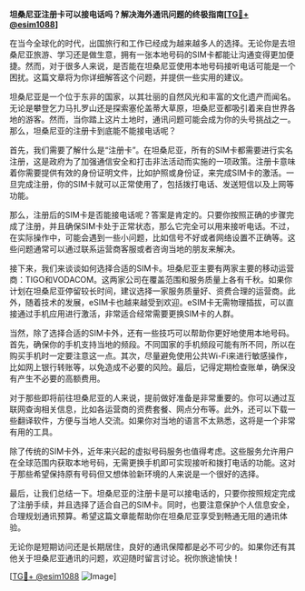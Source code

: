 **坦桑尼亚注册卡可以接电话吗？解决海外通讯问题的终极指南[[TG💪+ @esim1088](https://t.me/s/esim1088)]**

在当今全球化的时代，出国旅行和工作已经成为越来越多人的选择。无论你是去坦桑尼亚旅游、学习还是做生意，拥有一张本地号码的SIM卡都能让沟通变得更加便捷。然而，对于很多人来说，是否能在坦桑尼亚使用本地号码接听电话可能是一个困扰。这篇文章将为你详细解答这个问题，并提供一些实用的建议。

坦桑尼亚是一个位于东非的国家，以其壮丽的自然风光和丰富的文化遗产而闻名。无论是攀登乞力马扎罗山还是探索塞伦盖蒂大草原，坦桑尼亚都吸引着来自世界各地的游客。然而，当你踏上这片土地时，通讯问题可能会成为你的头号挑战之一。那么，坦桑尼亚的注册卡到底能不能接电话呢？

首先，我们需要了解什么是“注册卡”。在坦桑尼亚，所有的SIM卡都需要进行实名注册，这是政府为了加强通信安全和打击非法活动而实施的一项政策。注册卡意味着你需要提供有效的身份证明文件，比如护照或身份证，来完成SIM卡的激活。一旦完成注册，你的SIM卡就可以正常使用了，包括拨打电话、发送短信以及上网等功能。

那么，注册后的SIM卡是否能接电话呢？答案是肯定的。只要你按照正确的步骤完成了注册，并且确保SIM卡处于正常状态，那么它完全可以用来接听电话。不过，在实际操作中，可能会遇到一些小问题，比如信号不好或者网络设置不正确等。这些问题通常可以通过联系运营商客服或者咨询当地的朋友来解决。

接下来，我们来谈谈如何选择合适的SIM卡。坦桑尼亚主要有两家主要的移动运营商：TIGO和VODACOM。这两家公司在覆盖范围和服务质量上各有千秋。如果你计划在坦桑尼亚停留较长时间，建议选择一家服务质量好、资费合理的运营商。此外，随着技术的发展，eSIM卡也越来越受到欢迎。eSIM卡无需物理插拔，可以直接通过手机应用进行激活，非常适合经常需要更换SIM卡的人群。

当然，除了选择合适的SIM卡外，还有一些技巧可以帮助你更好地使用本地号码。首先，确保你的手机支持当地的频段。不同国家的手机频段可能有所不同，所以在购买手机时一定要注意这一点。其次，尽量避免使用公共Wi-Fi来进行敏感操作，比如网上银行转账等，以免造成不必要的风险。最后，记得定期检查账单，确保没有产生不必要的高额费用。

对于那些即将前往坦桑尼亚的人来说，提前做好准备是非常重要的。你可以通过互联网查询相关信息，比如各运营商的资费套餐、网点分布等。此外，还可以下载一些翻译软件，方便与当地人交流。如果你对当地的语言不太熟悉，这将是一个非常有用的工具。

除了传统的SIM卡外，近年来兴起的虚拟号码服务也值得考虑。这些服务允许用户在全球范围内获取本地号码，无需更换手机即可实现接听和拨打电话的功能。这对于那些希望保持原有号码但又想体验新环境的人来说是一个很好的选择。

最后，让我们总结一下。坦桑尼亚的注册卡是可以接电话的，只要你按照规定完成了注册手续，并且选择了适合自己的SIM卡。同时，也要注意保护个人信息安全，合理规划通讯预算。希望这篇文章能帮助你在坦桑尼亚享受到畅通无阻的通讯体验。

无论你是短期访问还是长期居住，良好的通讯保障都是必不可少的。如果你还有其他关于坦桑尼亚通讯的问题，欢迎随时留言讨论。祝你旅途愉快！

[[TG💪+ @esim1088](https://t.me/s/esim1088) ![Image](https://i.postimg.cc/4NQfJmqS/Snipaste-2025-05-13-00-14-12.png)]